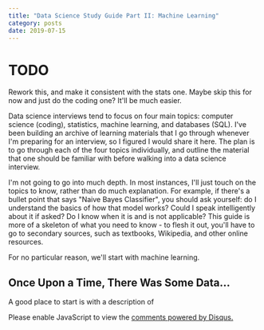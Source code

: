 ```yaml
---
title: "Data Science Study Guide Part II: Machine Learning"
category: posts
date: 2019-07-15
---
```


# TODO

Rework this, and make it consistent with the stats one. Maybe skip this for now
and just do the coding one? It'll be much easier.

Data science interviews tend to focus on four main topics: computer science
(coding), statistics, machine learning, and databases (SQL). I've been building
an archive of learning materials that I go through whenever I'm preparing for an
interview, so I figured I would share it here. The plan is to go through each of
the four topics individually, and outline the material that one should be
familiar with before walking into a data science interview.

I'm not going to go into much depth. In most instances, I'll just touch on the
topics to know, rather than do much explanation. For example, if there's a
bullet point that says "Naive Bayes Classifier", you should ask yourself: do I
understand the basics of how that model works? Could I speak intelligently about
it if asked? Do I know when it is and is not applicable? This guide is more of a
skeleton of what you need to know - to flesh it out, you'll have to go to
secondary sources, such as textbooks, Wikipedia, and other online resources.

For no particular reason, we'll start with machine learning. 

## Once Upon a Time, There Was Some Data...

A good place to start is with a description of 


<!-------------------------------- FOOTER ----------------------------> 



<!-- Wish we could put this in _includes/scripts.html. But it doesn't run from -->
<!-- there. It needs to be run at the bottom of the file, rather than at the   -->
<!-- top; perhaps that has something to do with it. Anyways, I'll just include -->
<!-- this chunk of HTML at the footer of all my posts, even though its fugly.  -->

<div id="disqus_thread"></div>
<script>

/**
*  RECOMMENDED CONFIGURATION VARIABLES: EDIT AND UNCOMMENT THE SECTION BELOW TO INSERT DYNAMIC VALUES FROM YOUR PLATFORM OR CMS.
*  LEARN WHY DEFINING THESE VARIABLES IS IMPORTANT: https://disqus.com/admin/universalcode/#configuration-variables*/
/*
var disqus_config = function () {
this.page.url = PAGE_URL;  // Replace PAGE_URL with your page's canonical URL variable
this.page.identifier = PAGE_IDENTIFIER; // Replace PAGE_IDENTIFIER with your page's unique identifier variable
};
*/
(function() { // DON'T EDIT BELOW THIS LINE
var d = document, s = d.createElement('script');
s.src = 'https://pwills-com.disqus.com/embed.js';
s.setAttribute('data-timestamp', +new Date());
(d.head || d.body).appendChild(s);
})();
</script>
<noscript>Please enable JavaScript to view the <a href="https://disqus.com/?ref_noscript">comments powered by Disqus.</a></noscript>

